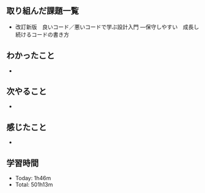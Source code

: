 ## 取り組んだ課題一覧
- 改訂新版　良いコード／悪いコードで学ぶ設計入門 ―保守しやすい　成長し続けるコードの書き方
## わかったこと
- 
## 次やること
- 
## 感じたこと
- 
## 学習時間
- Today: 1h46m
- Total: 501h13m
